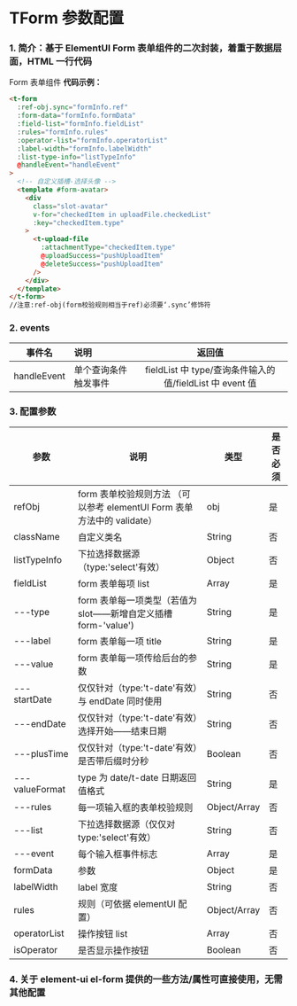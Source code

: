 # TForm 参数配置

### 1. 简介：基于 ElementUI Form 表单组件的二次封装，着重于数据层面，HTML 一行代码

Form 表单组件
**代码示例：**

```html
<t-form
  :ref-obj.sync="formInfo.ref"
  :form-data="formInfo.formData"
  :field-list="formInfo.fieldList"
  :rules="formInfo.rules"
  :operator-list="formInfo.operatorList"
  :label-width="formInfo.labelWidth"
  :list-type-info="listTypeInfo"
  @handleEvent="handleEvent"
>
  <!-- 自定义插槽-选择头像 -->
  <template #form-avatar>
    <div
      class="slot-avatar"
      v-for="checkedItem in uploadFile.checkedList"
      :key="checkedItem.type"
    >
      <t-upload-file
        :attachmentType="checkedItem.type"
        @uploadSuccess="pushUploadItem"
        @deleteSuccess="pushUploadItem"
      />
    </div>
  </template>
</t-form>
//注意:ref-obj(form校验规则相当于ref)必须要‘.sync’修饰符
```

### 2. events

|   事件名    | 说明                 |                          返回值                          |
| :---------: | :------------------- | :------------------------------------------------------: |
| handleEvent | 单个查询条件触发事件 | fieldList 中 type/查询条件输入的值/fieldList 中 event 值 |

### 3. 配置参数

| 参数           | 说明                                                                    | 类型         | 是否必须 |
| -------------- | ----------------------------------------------------------------------- | ------------ | -------- |
| refObj         | form 表单校验规则方法 （可以参考 elementUI Form 表单方法中的 validate） | obj          | 是       |
| className      | 自定义类名                                                              | String       | 否       |
| listTypeInfo   | 下拉选择数据源（type:'select'有效）                                     | Object       | 否       |
| fieldList      | form 表单每项 list                                                      | Array        | 是       |
| ---type        | form 表单每一项类型（若值为 slot——新增自定义插槽 form-'value')          | String       | 是       |
| ---label       | form 表单每一项 title                                                   | String       | 是       |
| ---value       | form 表单每一项传给后台的参数                                           | String       | 是       |
| ---startDate   | 仅仅针对（type:'t-date'有效）与 endDate 同时使用                        | String       | 否       |
| ---endDate     | 仅仅针对（type:'t-date'有效）选择开始——结束日期                         | String       | 否       |
| ---plusTime    | 仅仅针对（type:'t-date'有效）是否带后缀时分秒                           | Boolean      | 否       |
| ---valueFormat | type 为 date/t-date 日期返回值格式                                      | String       | 是       |
| ---rules       | 每一项输入框的表单校验规则                                              | Object/Array | 否       |
| ---list        | 下拉选择数据源（仅仅对 type:'select'有效）                              | String       | 否       |
| ---event       | 每个输入框事件标志                                                      | Array        | 是       |
| formData       | 参数                                                                    | Object       | 是       |
| labelWidth     | label 宽度                                                              | String       | 否       |
| rules          | 规则（可依据 elementUI 配置）                                           | Object/Array | 否       |
| operatorList   | 操作按钮 list                                                           | Array        | 否       |
| isOperator     | 是否显示操作按钮                                                        | Boolean      | 否       |

### 4. 关于 element-ui el-form 提供的一些方法/属性可直接使用，无需其他配置
